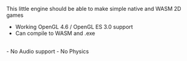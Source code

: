 This little engine should be able to make simple native and WASM 2D games<br>

+ Working OpenGL 4.6 / OpenGL ES 3.0 support<br>
+ Can compile to WASM and .exe<br>
<br>
- No Audio support
- No Physics
